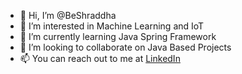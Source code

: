 - 👋 Hi, I’m @BeShraddha
- 👀 I’m interested in Machine Learning and IoT
- 🌱 I’m currently learning Java Spring Framework
- 💞️ I’m looking to collaborate on Java Based Projects
- 📫 You can reach out to me at [LinkedIn](https://www.linkedin.com/in/beshraddha/)

<!---
BeShraddha/BeShraddha is a ✨ special ✨ repository because its `README.md` (this file) appears on your GitHub profile.
You can click the Preview link to take a look at your changes.
--->
